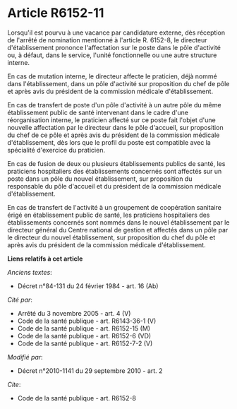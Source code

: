 # Article R6152-11

Lorsqu'il est pourvu à une vacance par candidature externe, dès réception de l'arrêté de nomination mentionné à l'article R.
6152-8, le directeur d'établissement prononce l'affectation sur le poste dans le pôle d'activité ou, à défaut, dans le
service, l'unité fonctionnelle ou une autre structure interne. 

En cas de mutation interne, le directeur affecte le praticien, déjà nommé dans l'établissement, dans un pôle d'activité sur
proposition du chef de pôle et après avis du président de la commission médicale d'établissement. 

En cas de transfert de poste d'un pôle d'activité à un autre pôle du même établissement public de santé intervenant dans le
cadre d'une réorganisation interne, le praticien affecté sur ce poste fait l'objet d'une nouvelle affectation par le
directeur dans le pôle d'accueil, sur proposition du chef de ce pôle et après avis du président de la commission médicale
d'établissement, dès lors que le profil du poste est compatible avec la spécialité d'exercice du praticien. 

En cas de fusion de deux ou plusieurs établissements publics de santé, les praticiens hospitaliers des établissements
concernés sont affectés sur un poste dans un pôle du nouvel établissement, sur proposition du responsable du pôle d'accueil
et du président de la commission médicale d'établissement. 

En cas de transfert de l'activité à un groupement de coopération sanitaire érigé en établissement public de santé, les
praticiens hospitaliers des établissements concernés sont nommés dans le nouvel établissement par le directeur général du
Centre national de gestion et affectés dans un pôle par le directeur du nouvel établissement, sur proposition du chef du pôle
et après avis du président de la commission médicale d'établissement.

**Liens relatifs à cet article**

_Anciens textes_:

  - Décret n°84-131 du 24 février 1984 - art. 16 (Ab)

_Cité par_:

  - Arrêté du 3 novembre 2005 - art. 4 (V)
  - Code de la santé publique - art. R6143-36-1 (V)
  - Code de la santé publique - art. R6152-15 (M)
  - Code de la santé publique - art. R6152-6 (VD)
  - Code de la santé publique - art. R6152-7-2 (V)

_Modifié par_:

  - Décret n°2010-1141 du 29 septembre 2010 - art. 2

_Cite_:

  - Code de la santé publique - art. R6152-8
